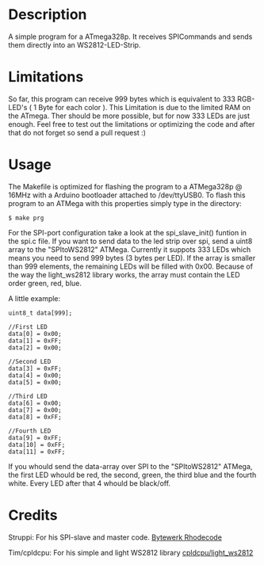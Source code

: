 Description
===========

A simple program for a ATmega328p. It receives SPICommands and sends them directly into an WS2812-LED-Strip.

Limitations
===========

So far, this program can receive 999 bytes which is equivalent to 333 RGB-LED's ( 1 Byte for each color ).
This Limitation is due to the limited RAM on the ATmega. Ther should be more possible, but for now 333 LEDs are just enough. Feel free to test out the limitations or optimizing the code and after that do not forget so send a pull request :)

Usage
===========
The Makefile is optimized for flashing the program to a ATMega328p @ 16MHz with a Arduino bootloader attached to /dev/ttyUSB0.
To flash this program to an ATMega with this properties simply type in the directory:
```shell
$ make prg
```

For the SPI-port configuration take a look at the spi_slave_init() funtion in the spi.c file.
If you want to send data to the led strip over spi, send a uint8 array to the "SPItoWS2812" ATMega.
Currently it suppots 333 LEDs which means you need to send 999 bytes (3 bytes per LED). If the array is smaller than 999 elements, the remaining LEDs will be filled with 0x00.
Because of the way the light_ws2812 library works, the array must contain the LED order green, red, blue.

A little example:
```shell
uint8_t data[999];

//First LED
data[0] = 0x00;
data[1] = 0xFF;
data[2] = 0x00;

//Second LED
data[3] = 0xFF;
data[4] = 0x00;
data[5] = 0x00;

//Third LED
data[6] = 0x00;
data[7] = 0x00;
data[8] = 0xFF;

//Fourth LED
data[9] = 0xFF;
data[10] = 0xFF;
data[11] = 0xFF;
```

If you whould send the data-array over SPI to the "SPItoWS2812" ATMega, the first LED whould be red, the second, green, the third blue and the fourth white. Every LED after that 4 whould be black/off.

Credits
===========
Struppi: For his SPI-slave and master code.
[Bytewerk Rhodecode](http://rhodecode.bytewerk.org/Mikrocontroller/RGByteClock/rgbyteclock-firmware)

Tim/cpldcpu: For his simple and light WS2812 library 
[cpldcpu/light_ws2812](https://github.com/cpldcpu/light_ws2812)

